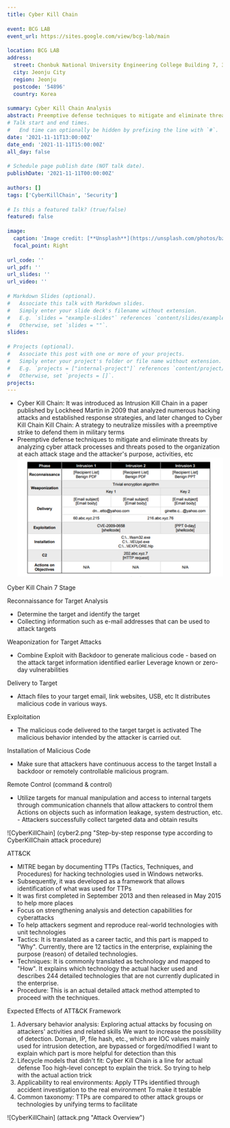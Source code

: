 ```yaml
---
title: Cyber Kill Chain

event: BCG LAB
event_url: https://sites.google.com/view/bcg-lab/main

location: BCG LAB
address:
  street: Chonbuk National University Engineering College Building 7, 302
  city: Jeonju City
  region: Jeonju
  postcode: '54896'
  country: Korea

summary: Cyber Kill Chain Analysis
abstract: Preemptive defense techniques to mitigate and eliminate threats by analyzing cyber attack processes and threats posed to the organization at each attack stage and the attacker's purpose, activities, etc
# Talk start and end times.
#   End time can optionally be hidden by prefixing the line with `#`.
date: '2021-11-11T13:00:00Z'
date_end: '2021-11-11T15:00:00Z'
all_day: false

# Schedule page publish date (NOT talk date).
publishDate: '2021-11-11T00:00:00Z'

authors: []
tags: ['CyberKillChain', 'Security']

# Is this a featured talk? (true/false)
featured: false

image:
  caption: 'Image credit: [**Unsplash**](https://unsplash.com/photos/bzdhc5b3Bxs)'
  focal_point: Right

url_code: ''
url_pdf: ''
url_slides: ''
url_video: ''

# Markdown Slides (optional).
#   Associate this talk with Markdown slides.
#   Simply enter your slide deck's filename without extension.
#   E.g. `slides = "example-slides"` references `content/slides/example-slides.md`.
#   Otherwise, set `slides = ""`.
slides:

# Projects (optional).
#   Associate this post with one or more of your projects.
#   Simply enter your project's folder or file name without extension.
#   E.g. `projects = ["internal-project"]` references `content/project/deep-learning/index.md`.
#   Otherwise, set `projects = []`.
projects:
---
```


- Cyber Kill Chain: It was introduced as Intrusion Kill Chain in a paper published by Lockheed Martin in 2009 that analyzed numerous hacking attacks and established response strategies, and later changed to Cyber Kill Chain
Kill Chain: A strategy to neutralize missiles with a preemptive strike to defend them in military terms
- Preemptive defense techniques to mitigate and eliminate threats by analyzing cyber attack processes and threats posed to the organization at each attack stage and the attacker's purpose, activities, etc
![Instrusion Attempts 1, 2, and 3 Indicators](cyber.png "Instrusion Attempts 1, 2, and 3 Indicators")

Cyber Kill Chain 7 Stage

Reconnaissance for Target Analysis

- Determine the target and identify the target
- Collecting information such as e-mail addresses that can be used to attack targets

Weaponization for Target Attacks

- Combine Exploit with Backdoor to generate malicious code - based on the attack target information identified earlier
Leverage known or zero-day vulnerabilities

Delivery to Target

- Attach files to your target email, link websites, USB, etc
It distributes malicious code in various ways.

Exploitation

- The malicious code delivered to the target target is activated
The malicious behavior intended by the attacker is carried out.

Installation of Malicious Code

- Make sure that attackers have continuous access to the target
Install a backdoor or remotely controllable malicious program.

Remote Control (command & control)

- Utilize targets for manual manipulation and access to internal targets through communication channels that allow attackers to control them
Actions on objects such as information leakage, system destruction, etc. - Attackers successfully collect targeted data and obtain results

![CyberKillChain] (cyber2.png "Step-by-step response type according to CyberKillChain attack procedure)

ATT&CK

- MITRE began by documenting TTPs (Tactics, Techniques, and Procedures) for hacking technologies used in Windows networks.
- Subsequently, it was developed as a framework that allows identification of what was used for TTPs
- It was first completed in September 2013 and then released in May 2015 to help more places
- Focus on strengthening analysis and detection capabilities for cyberattacks
- To help attackers segment and reproduce real-world technologies with unit technologies
- Tactics: It is translated as a career tactic, and this part is mapped to "Why". Currently, there are 12 tactics in the enterprise, explaining the purpose (reason) of detailed technologies.
- Techniques: It is commonly translated as technology and mapped to "How". It explains which technology the actual hacker used and describes 244 detailed technologies that are not currently duplicated in the enterprise.
- Procedure: This is an actual detailed attack method attempted to proceed with the techniques.

Expected Effects of ATT&CK Framework
1. Adversary behavior analysis: Exploring actual attacks by focusing on attackers' activities and related skills
We want to increase the possibility of detection. Domain, IP, file hash, etc., which are IOC values mainly used for intrusion detection, are bypassed or forged/modified
I want to explain which part is more helpful for detection than this
2. Lifecycle models that didn't fit: Cyber Kill Chain is a line for actual defense
Too high-level concept to explain the trick. So trying to help with the actual action trick
3. Applicability to real environments: Apply TTPs identified through accident investigation to the real environment
To make it testable
4. Common taxonomy: TTPs are compared to other attack groups or technologies by unifying terms
to facilitate

![CyberKillChain] (attack.png "Attack Overview")
